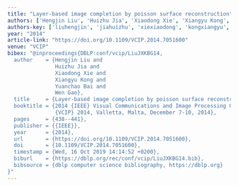 ```yaml
---
title: "Layer-based image completion by poisson surface reconstruction"
authors: ['Hengjin Liu', 'Huizhu Jia', 'Xiaodong Xie', 'Xiangyu Kong', 'Yuanchao Bai', 'Wen Gao 0001']
authors-key: ['liuhengjin', 'jiahuizhu', 'xiexiaodong', 'kongxiangyu', 'baiyuanchao', 'gaowen']
year: "2014"
article-link: "https://doi.org/10.1109/VCIP.2014.7051600"
venue: "VCIP"
bibex: "@inproceedings{DBLP:conf/vcip/LiuJXKBG14,
  author    = {Hengjin Liu and
               Huizhu Jia and
               Xiaodong Xie and
               Xiangyu Kong and
               Yuanchao Bai and
               Wen Gao},
  title     = {Layer-based image completion by poisson surface reconstruction},
  booktitle = {2014 {IEEE} Visual Communications and Image Processing Conference,
               {VCIP} 2014, Valletta, Malta, December 7-10, 2014},
  pages     = {438--441},
  publisher = {{IEEE}},
  year      = {2014},
  url       = {https://doi.org/10.1109/VCIP.2014.7051600},
  doi       = {10.1109/VCIP.2014.7051600},
  timestamp = {Wed, 16 Oct 2019 14:14:52 +0200},
  biburl    = {https://dblp.org/rec/conf/vcip/LiuJXKBG14.bib},
  bibsource = {dblp computer science bibliography, https://dblp.org}
}"
---
```

